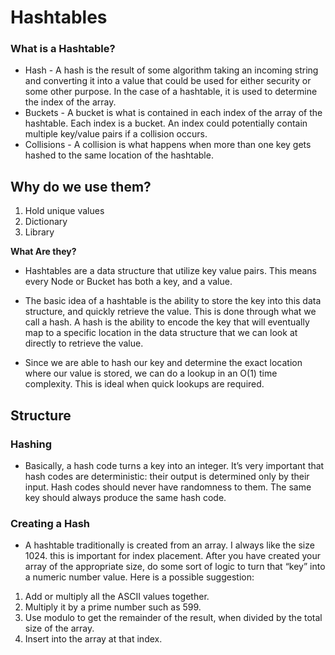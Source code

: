 # Hashtables

### What is a Hashtable?

- Hash - A hash is the result of some algorithm taking an incoming string and converting it into a value that could be used for either security or some other purpose. In the case of a hashtable, it is used to determine the index of the array.
- Buckets - A bucket is what is contained in each index of the array of the hashtable. Each index is a bucket. An index could potentially contain multiple key/value pairs if a collision occurs.
- Collisions - A collision is what happens when more than one key gets hashed to the same location of the hashtable.


## **Why do we use them?**
 1. Hold unique values
 2. Dictionary
 3. Library

**What Are they?**
 - Hashtables are a data structure that utilize key value pairs. This means every Node or Bucket has both a key, and a value.

 - The basic idea of a hashtable is the ability to store the key into this data structure, and quickly retrieve the value. This is done through what we call a hash. A hash is the ability to encode the key that will eventually map to a specific location in the data structure that we can look at directly to retrieve the value.

 - Since we are able to hash our key and determine the exact location where our value is stored, we can do a lookup in an O(1) time complexity. This is ideal when quick lookups are required.


## **Structure**
  ### **Hashing**
 - Basically, a hash code turns a key into an integer. It’s very important that hash codes are deterministic: their output is determined only by their input. Hash codes should never have randomness to them. The same key should always produce the same hash code.

### **Creating a Hash**
 - A hashtable traditionally is created from an array. I always like the size 1024. this is important for index placement. After you have created your array of the appropriate size, do some sort of logic to turn that “key” into a numeric number value. Here is a possible suggestion:

 1. Add or multiply all the ASCII values together.
 2. Multiply it by a prime number such as 599.
 3. Use modulo to get the remainder of the result, when divided by the total size of the array.
 4. Insert into the array at that index.

